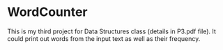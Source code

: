 # WordCounter
This is my third project for Data Structures class (details in P3.pdf file). It could print out words from the input text as well as their frequency.

